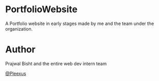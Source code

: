 # PortfolioWebsite
A Portfolio website in early stages made by me and the team under the organization.


# Author
Prajwal Bisht
and the entire web dev intern team

[@Pleexus](https://github.com/Pleexus)

